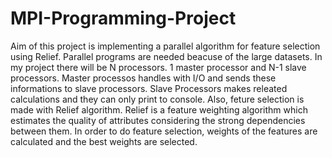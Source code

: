 # MPI-Programming-Project
Aim of this project is implementing a parallel algorithm for feature selection using Relief. Parallel programs are needed beacuse of the large datasets. In my project there will be N processors. 1 master processor and N-1 slave processors. Master processos handles with I/O and sends these informations to slave processors. Slave Processors makes releated calculations and they can only print to console. Also, feture selection is made with Relief algorithm. Relief is a feature weighting algorithm which estimates the quality of attributes considering the strong dependencies between them. In order to do feature selection, weights of the features are calculated and the best weights are selected. 
